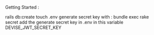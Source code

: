 Getting Started :

rails db:create
touch .env
generate secret key with : bundle exec rake secret
add the generate secret key in .env in this variable DEVISE_JWT_SECRET_KEY
